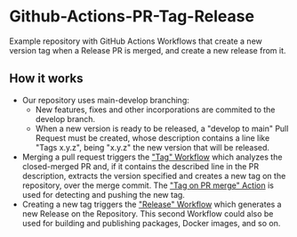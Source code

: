 # Github-Actions-PR-Tag-Release

Example repository with GitHub Actions Workflows that create a new version tag when a Release PR is merged, and create a new release from it.

## How it works

- Our repository uses main-develop branching:
  - New features, fixes and other incorporations are commited to the develop branch.
  - When a new version is ready to be released, a "develop to main" Pull Request must be created, whose description contains a line like "Tags x.y.z", being "x.y.z" the new version that will be released.
- Merging a pull request triggers the ["Tag" Workflow](.github/workflows/tag.yaml) which analyzes the closed-merged PR and, if it contains the described line in the PR description,
  extracts the version specified and creates a new tag on the repository, over the merge commit.
  The ["Tag on PR merge" Action](https://github.com/David-Lor/action-tag-on-pr-merge/actions) is used for detecting and pushing the new tag.
- Creating a new tag triggers the ["Release" Workflow](.github/workflows/release.yaml) which generates a new Release on the Repository. This second Workflow could also be used for building and publishing packages, Docker images, and so on.
